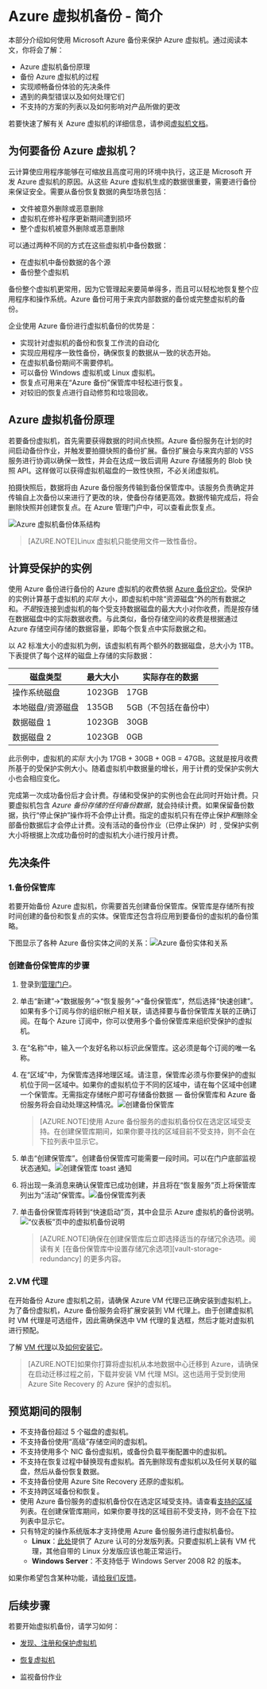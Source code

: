 <properties
	pageTitle="Azure 虚拟机备份简介"
	description="介绍如何使用 Azure 备份服务在 Azure 中备份虚拟机"
	services="backup"
	documentationCenter=""
	authors="aashishr"
	manager="shreeshd"
	editor=""/>

<tags
	ms.service="backup"
	ms.date="05/26/2015"
	wacn.date=""/>

# Azure 虚拟机备份 - 简介

本部分介绍如何使用 Microsoft Azure 备份来保护 Azure 虚拟机。通过阅读本文，你将会了解：

- Azure 虚拟机备份原理
- 备份 Azure 虚拟机的过程
- 实现顺畅备份体验的先决条件
- 遇到的典型错误以及如何处理它们
- 不支持的方案的列表以及如何影响对产品所做的更改

若要快速了解有关 Azure 虚拟机的详细信息，请参阅[虚拟机文档](/documentation/services/virtual-machines/)。

## 为何要备份 Azure 虚拟机？
云计算使应用程序能够在可缩放且高度可用的环境中执行，这正是 Microsoft 开发 Azure 虚拟机的原因。从这些 Azure 虚拟机生成的数据很重要，需要进行备份来保证安全。需要从备份恢复数据的典型场景包括：

- 文件被意外删除或恶意删除
- 虚拟机在修补程序更新期间遭到损坏
- 整个虚拟机被意外删除或恶意删除

可以通过两种不同的方式在这些虚拟机中备份数据：

- 在虚拟机中备份数据的各个源
- 备份整个虚拟机

备份整个虚拟机更常用，因为它管理起来要简单得多，而且可以轻松地恢复整个应用程序和操作系统。Azure 备份可用于来宾内部数据的备份或完整虚拟机的备份。

企业使用 Azure 备份进行虚拟机备份的优势是：

- 实现针对虚拟机的备份和恢复工作流的自动化
- 实现应用程序一致性备份，确保恢复的数据从一致的状态开始。
- 在虚拟机备份期间不需要停机。
- 可以备份 Windows 虚拟机或 Linux 虚拟机。
- 恢复点可用来在“Azure 备份”保管库中轻松进行恢复。
- 对较旧的恢复点进行自动修剪和垃圾回收。

## Azure 虚拟机备份原理
若要备份虚拟机，首先需要获得数据的时间点快照。Azure 备份服务在计划的时间启动备份作业，并触发要拍摄快照的备份扩展。备份扩展会与来宾内部的 VSS 服务进行协调以确保一致性，并会在达成一致后调用 Azure 存储服务的 Blob 快照 API。这样做可以获得虚拟机磁盘的一致性快照，不必关闭虚拟机。

拍摄快照后，数据将由 Azure 备份服务传输到备份保管库中。该服务负责确定并传输自上次备份以来进行了更改的块，使备份存储更高效。数据传输完成后，将会删除快照并创建恢复点。在 Azure 管理门户中，可以查看此恢复点。

![Azure 虚拟机备份体系结构](./media/backup-azure-vms-introduction/vmbackup-architecture.png)

>[AZURE.NOTE]Linux 虚拟机只能使用文件一致性备份。

## 计算受保护的实例
使用 Azure 备份进行备份的 Azure 虚拟机的收费依据 [Azure 备份定价](/home/features/back-up/#price)。受保护的实例计算基于虚拟机的*实际* 大小，即虚拟机中除“资源磁盘”外的所有数据之和。*不是*按连接到虚拟机的每个受支持数据磁盘的最大大小对你收费，而是按存储在数据磁盘中的实际数据收费。与此类似，备份存储空间的收费是根据通过 Azure 存储空间存储的数据容量，即每个恢复点中实际数据之和。

以 A2 标准大小的虚拟机为例，该虚拟机有两个额外的数据磁盘，总大小为 1TB。下表提供了每个这样的磁盘上存储的实际数据：

|磁盘类型|最大大小|实际存在的数据|
|---------|--------|------|
| 操作系统磁盘 | 1023GB | 17GB |
| 本地磁盘/资源磁盘 | 135GB | 5GB（不包括在备份中） |
| 数据磁盘 1 |	1023GB | 30GB |
| 数据磁盘 2 | 1023GB | 0GB |

此示例中，虚拟机的*实际* 大小为 17GB + 30GB + 0GB = 47GB。这就是按月收费所基于的受保护实例大小。随着虚拟机中数据量的增长，用于计费的受保护实例大小也会相应变化。

完成第一次成功备份后才会计费。存储和受保护的实例也会在此同时开始计费。只要虚拟机包含 *Azure 备份存储的任何备份数据*，就会持续计费。如果保留备份数据，执行“停止保护”操作将不会停止计费。指定的虚拟机只有在停止保护*和*删除全部备份数据后才会停止计费。没有活动的备份作业（已停止保护）时﹐受保护实例大小将根据上次成功备份时的虚拟机大小进行按月计费。

## 先决条件
### 1\.备份保管库
若要开始备份 Azure 虚拟机，你需要首先创建备份保管库。保管库是存储所有按时间创建的备份和恢复点的实体。保管库还包含将应用到要备份的虚拟机的备份策略。

下图显示了各种 Azure 备份实体之间的关系：![Azure 备份实体和关系](./media/backup-azure-vms-introduction/vault-policy-vm.png)

### 创建备份保管库的步骤

1. 登录到[管理门户](http://manage.windowsazure.cn/)。

2. 单击“新建”->“数据服务”->“恢复服务”->“备份保管库”，然后选择“快速创建”。如果有多个订阅与你的组织帐户相关联，请选择要与备份保管库关联的正确订阅。在每个 Azure 订阅中，你可以使用多个备份保管库来组织受保护的虚拟机。

3. 在“名称”中，输入一个友好名称以标识此保管库。这必须是每个订阅的唯一名称。

4. 在“区域”中，为保管库选择地理区域。请注意，保管库必须与你要保护的虚拟机位于同一区域中。如果你的虚拟机位于不同的区域中，请在每个区域中创建一个保管库。无需指定存储帐户即可存储备份数据 — 备份保管库和 Azure 备份服务将会自动处理这种情况。![创建备份保管库](./media/backup-azure-vms-introduction/backup_vaultcreate.png)

  	> [AZURE.NOTE]使用 Azure 备份服务的虚拟机备份仅在选定区域受支持。在创建保管库期间，如果你要寻找的区域目前不受支持，则不会在下拉列表中显示它。

5. 单击“创建保管库”。创建备份保管库可能需要一段时间。可以在门户底部监视状态通知。![创建保管库 toast 通知](./media/backup-azure-vms-introduction/creating-vault.png)

6. 将出现一条消息来确认保管库已成功创建，并且将在“恢复服务”页上将保管库列出为“活动”保管库。![备份保管库列表](./media/backup-azure-vms-introduction/backup_vaultslist.png)

7. 单击备份保管库将转到“快速启动”页，其中会显示 Azure 虚拟机的备份说明。![“仪表板”页中的虚拟机备份说明](./media/backup-azure-vms-introduction/vmbackup-instructions.png)

    >[AZURE.NOTE]确保在创建保管库后立即选择适当的存储冗余选项。阅读有关 [在备份保管库中设置存储冗余选项][vault-storage-redundancy] 的更多内容。

### 2\.VM 代理
在开始备份 Azure 虚拟机之前，请确保 Azure VM 代理已正确安装到虚拟机上。为了备份虚拟机，Azure 备份服务会将扩展安装到 VM 代理上。由于创建虚拟机时 VM 代理是可选组件，因此需确保选中 VM 代理的复选框，然后才能对虚拟机进行预配。

了解 [VM 代理](https://msdn.microsoft.com/zh-cn/library/dn606311.aspx)以及[如何安装它](http://azure.microsoft.com/blog/2014/04/15/vm-agent-and-extensions-part-2/)。

>[AZURE.NOTE]如果你打算将虚拟机从本地数据中心迁移到 Azure，请确保在启动迁移过程之前，下载并安装 VM 代理 MSI。这也适用于受到使用 Azure Site Recovery 的 Azure 保护的虚拟机。

## 预览期间的限制

- 不支持备份超过 5 个磁盘的虚拟机。
- 不支持备份使用“高级”存储空间的虚拟机。
- 不支持使用多个 NIC 备份虚拟机，或备份负载平衡配置中的虚拟机。
- 不支持在恢复过程中替换现有虚拟机。首先删除现有虚拟机以及任何关联的磁盘，然后从备份恢复数据。
- 不支持备份使用 Azure Site Recovery 还原的虚拟机。
- 不支持跨区域备份和恢复。
- 使用 Azure 备份服务的虚拟机备份仅在选定区域受支持。请查看[支持的区域](http://azure.microsoft.com/regions/#services)列表。在创建保管库期间，如果你要寻找的区域目前不受支持，则不会在下拉列表中显示它。
- 只有特定的操作系统版本才支持使用 Azure 备份服务进行虚拟机备份。
  - **Linux**：[此处](../virtual-machines-linux-endorsed-distributions.md)提供了 Azure 认可的分发版列表。只要虚拟机上装有 VM 代理，其他自带的 Linux 分发版应该也能正常运行。
  - **Windows Server**：不支持低于 Windows Server 2008 R2 的版本。

如果你希望包含某种功能，请[给我们反馈](http://aka.ms/azurebackup_feedback)。

## 后续步骤
若要开始虚拟机备份，请学习如何：

- [发现、注册和保护虚拟机](/documentation/articles/backup-azure-vms)

- [恢复虚拟机](/documentation/articles/backup-azure-restore-vms)

+ 监视备份作业


 

<!---HONumber=69-->